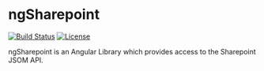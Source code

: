 # ngSharepoint
[![Build Status](https://img.shields.io/travis/maxjoehnk/ngSharepoint.svg?style=flat-square)](https://travis-ci.org/maxjoehnk/ngSharepoint)
[![License](https://img.shields.io/badge/license-Apache%202.0-brightgreen.svg?style=flat-square)](https://github.com/maxjoehnk/ngSharepoint/blob/master/LICENSE)

ngSharepoint is an Angular Library which provides access to the Sharepoint JSOM API.
